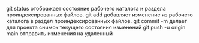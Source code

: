 git status отображает состояние рабочего каталога и раздела проиндексированных файлов. 
git add добавляет изменение из рабочего каталога в раздел проиндексированных файлов.
git commit -m делает для проекта снимок текущего состояния изменений
git push -u origin main  отправить изменения на удаленный 